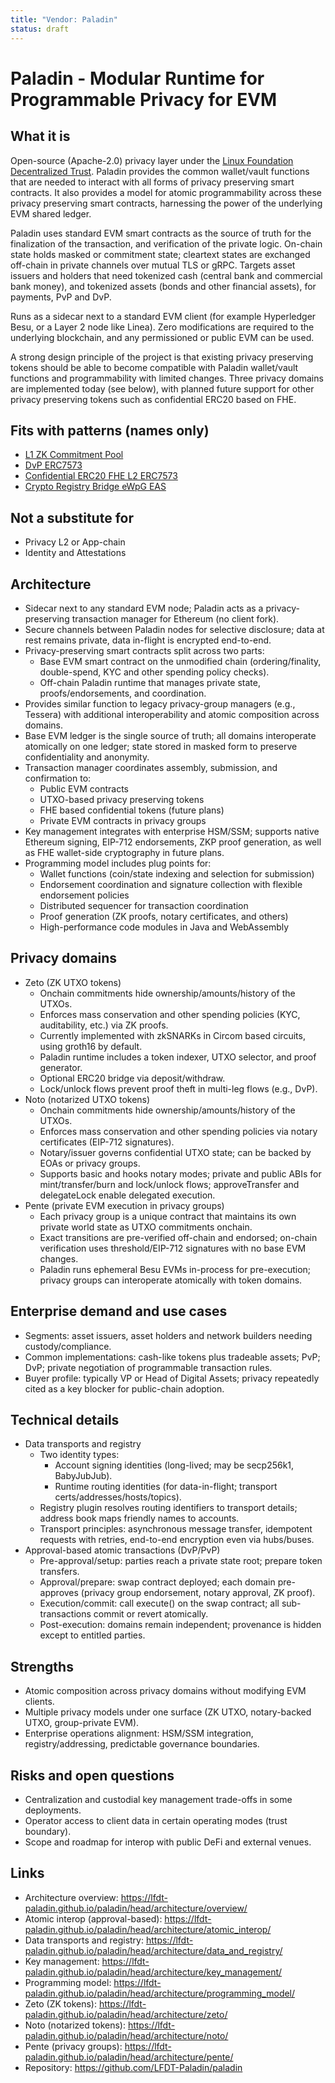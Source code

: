 ```yaml
---
title: "Vendor: Paladin"
status: draft
---
```


# Paladin - Modular Runtime for Programmable Privacy for EVM

## What it is
Open-source (Apache-2.0) privacy layer under the [Linux Foundation Decentralized Trust](https://github.com/LFDT-Paladin/paladin). Paladin provides the common wallet/vault functions that are needed to interact with all forms of privacy preserving smart contracts. It also provides a model for atomic programmability across these privacy preserving smart contracts, harnessing the power of the underlying EVM shared ledger.

Paladin uses standard EVM smart contracts as the source of truth for the finalization of the transaction, and verification of the private logic. On-chain state holds masked or commitment state; cleartext states are exchanged off-chain in private channels over mutual TLS or gRPC. Targets asset issuers and holders that need tokenized cash (central bank and commercial bank money), and tokenized assets (bonds and other financial assets), for payments, PvP and DvP.

Runs as a sidecar next to a standard EVM client (for example Hyperledger Besu, or a Layer 2 node like Linea). Zero modifications are required to the underlying blockchain, and any permissioned or public EVM can be used.

A strong design principle of the project is that existing privacy preserving tokens should be able to become compatible with Paladin wallet/vault functions and programmability with limited changes. Three privacy domains are implemented today (see below), with planned future support for other privacy preserving tokens such as confidential ERC20 based on FHE.


## Fits with patterns (names only)
- [L1 ZK Commitment Pool](../patterns/pattern-l1-zk-commitment-pool.md)
- [DvP ERC7573](../patterns/pattern-dvp-erc7573.md)
- [Confidential ERC20 FHE L2 ERC7573](../patterns/pattern-confidential-erc20-fhe-l2-erc7573.md)
- [Crypto Registry Bridge eWpG EAS](../patterns/pattern-crypto-registry-bridge-eWpG-eas.md)

## Not a substitute for
- Privacy L2 or App-chain
- Identity and Attestations

## Architecture
- Sidecar next to any standard EVM node; Paladin acts as a privacy-preserving transaction manager for Ethereum (no client fork).
- Secure channels between Paladin nodes for selective disclosure; data at rest remains private, data in-flight is encrypted end-to-end.
- Privacy-preserving smart contracts split across two parts:
  - Base EVM smart contract on the unmodified chain (ordering/finality, double-spend, KYC and other spending policy checks).
  - Off-chain Paladin runtime that manages private state, proofs/endorsements, and coordination.
- Provides similar function to legacy privacy-group managers (e.g., Tessera) with additional interoperability and atomic composition across domains.
- Base EVM ledger is the single source of truth; all domains interoperate atomically on one ledger; state stored in masked form to preserve confidentiality and anonymity.
- Transaction manager coordinates assembly, submission, and confirmation to:
  - Public EVM contracts
  - UTXO-based privacy preserving tokens
  - FHE based confidential tokens (future plans)
  - Private EVM contracts in privacy groups
- Key management integrates with enterprise HSM/SSM; supports native Ethereum signing, EIP-712 endorsements, ZKP proof generation, as well as FHE wallet-side cryptography in future plans.
- Programming model includes plug points for:
  - Wallet functions (coin/state indexing and selection for submission)
  - Endorsement coordination and signature collection with flexible endorsement policies
  - Distributed sequencer for transaction coordination
  - Proof generation (ZK proofs, notary certificates, and others)
  - High-performance code modules in Java and WebAssembly

## Privacy domains
- Zeto (ZK UTXO tokens)
  - Onchain commitments hide ownership/amounts/history of the UTXOs.
  - Enforces mass conservation and other spending policies (KYC, auditability, etc.) via ZK proofs.
  - Currently implemented with zkSNARKs in Circom based circuits, using groth16 by default.
  - Paladin runtime includes a token indexer, UTXO selector, and proof generator.
  - Optional ERC20 bridge via deposit/withdraw.
  - Lock/unlock flows prevent proof theft in multi-leg flows (e.g., DvP).
- Noto (notarized UTXO tokens)
  - Onchain commitments hide ownership/amounts/history of the UTXOs.
  - Enforces mass conservation and other spending policies via notary certificates (EIP-712 signatures).
  - Notary/issuer governs confidential UTXO state; can be backed by EOAs or privacy groups.
  - Supports basic and hooks notary modes; private and public ABIs for mint/transfer/burn and lock/unlock flows; approveTransfer and delegateLock enable delegated execution.
- Pente (private EVM execution in privacy groups)
  - Each privacy group is a unique contract that maintains its own private world state as UTXO commitments onchain.
  - Exact transitions are pre-verified off-chain and endorsed; on-chain verification uses threshold/EIP-712 signatures with no base EVM changes.
  - Paladin runs ephemeral Besu EVMs in-process for pre-execution; privacy groups can interoperate atomically with token domains.

## Enterprise demand and use cases
- Segments: asset issuers, asset holders and network builders needing custody/compliance.
- Common implementations: cash-like tokens plus tradeable assets; PvP; DvP; private negotiation of programmable transaction rules.
- Buyer profile: typically VP or Head of Digital Assets; privacy repeatedly cited as a key blocker for public-chain adoption.

## Technical details
- Data transports and registry
  - Two identity types:
    - Account signing identities (long-lived; may be secp256k1, BabyJubJub).
    - Runtime routing identities (for data-in-flight; transport certs/addresses/hosts/topics).
  - Registry plugin resolves routing identifiers to transport details; address book maps friendly names to accounts.
  - Transport principles: asynchronous message transfer, idempotent requests with retries, end-to-end encryption even via hubs/buses.
- Approval-based atomic transactions (DvP/PvP)
  - Pre-approval/setup: parties reach a private state root; prepare token transfers.
  - Approval/prepare: swap contract deployed; each domain pre-approves (privacy group endorsement, notary approval, ZK proof).
  - Execution/commit: call execute() on the swap contract; all sub-transactions commit or revert atomically.
  - Post-execution: domains remain independent; provenance is hidden except to entitled parties.

## Strengths
- Atomic composition across privacy domains without modifying EVM clients.
- Multiple privacy models under one surface (ZK UTXO, notary-backed UTXO, group-private EVM).
- Enterprise operations alignment: HSM/SSM integration, registry/addressing, predictable governance boundaries.

## Risks and open questions
- Centralization and custodial key management trade-offs in some deployments.
- Operator access to client data in certain operating modes (trust boundary).
- Scope and roadmap for interop with public DeFi and external venues.

## Links
- Architecture overview: https://lfdt-paladin.github.io/paladin/head/architecture/overview/
- Atomic interop (approval-based): https://lfdt-paladin.github.io/paladin/head/architecture/atomic_interop/
- Data transports and registry: https://lfdt-paladin.github.io/paladin/head/architecture/data_and_registry/
- Key management: https://lfdt-paladin.github.io/paladin/head/architecture/key_management/
- Programming model: https://lfdt-paladin.github.io/paladin/head/architecture/programming_model/
- Zeto (ZK tokens): https://lfdt-paladin.github.io/paladin/head/architecture/zeto/
- Noto (notarized tokens): https://lfdt-paladin.github.io/paladin/head/architecture/noto/
- Pente (privacy groups): https://lfdt-paladin.github.io/paladin/head/architecture/pente/
- Repository: https://github.com/LFDT-Paladin/paladin